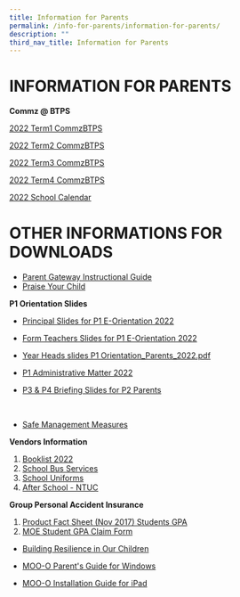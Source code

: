 ```yaml
---
title: Information for Parents
permalink: /info-for-parents/information-for-parents/
description: ""
third_nav_title: Information for Parents
---
```

# INFORMATION FOR PARENTS

**Commz @ BTPS**

[2022 Term1 CommzBTPS](/files/2022/Term%20Comms/Term%201%20CommzBTPS%202022.pdf)

[2022 Term2 CommzBTPS](/files/2022/Term%20Comms/Term%202%20CommzBTPS%202022.pdf)

[2022 Term3 CommzBTPS](/files/2022/Term%20Comms/Term%203%20CommzBTPS.pdf)

[2022 Term4 CommzBTPS](/files/2022/Term%20Comms/Term%204%20Commz@BTPS%20(Updated).pdf)

[2022 School Calendar](/files/2022/Term%20Comms/2022%20School%20Calendar.pdf)
# OTHER INFORMATIONS FOR DOWNLOADS


* [Parent Gateway Instructional Guide](/files/Annex%20B.pdf)
* [Praise Your Child](/files/Scan1.pdf)

**P1 Orientation Slides** 
*  [Principal Slides for P1 E-Orientation 2022](/files/2022/Briefing%20Documents/Principals%20Slides%20for%20P1%20E-Orientation%202022.pdf)

* [Form Teachers Slides for P1 E-Orientation 2022](/files/2022/Briefing%20Documents/Form%20Teachers%20Slides%20for%20P1%20E-Orientation2022.pdf)

* [Year Heads slides P1 Orientation_Parents_2022.pdf](/files/Year%20Heads%20slides%20P1%20Orientation_Parents_2022.pdf)

* [P1 Administrative Matter 2022](/files/2022/Briefing%20Documents/P1%20Administrative%20matters%202022.pdf)

* [P3 & P4 Briefing Slides for P2 Parents](/files/Briefing%20Documents/BTPS%20P3%20and%20P4%20HMTLBriefing%20Slides%20for%20P2%20Parents.pdf)
<br>

* [Safe Management Measures ](/files/SMMs.pdf)


**Vendors Information**
1. [Booklist 2022](/files/2022/Vendors%20Information/2022%20Booklist.pdf)
2. [School Bus Services](/files/2022/Vendors%20Information/Info%20Sheet%20on%20School%20Bus%20Services_updated.pdf)
3. [School Uniforms](/files/2022/Vendors%20Information/School%20uniform.pdf)
4. [After School - NTUC](/files/2022/Vendors%20Information/After%20School%20-%20NTUC.pdf)


**Group Personal Accident Insurance**

1. [Product Fact Sheet (Nov 2017) Students GPA](/files/2022/Vendors%20Information/Product%20Fact%20Sheet%20(Nov%202017)%20Student%20GPA.pdf)
2. [MOE Student GPA Claim Form](/files/2022/Vendors%20Information/MOE%20Student%20GPA%20claim%20form.pdf)

* [Building Resilience in Our Children](/files/Building%20Resilience%20in%20Our%20Children.pdf)

* [MOO-O Parent's Guide for Windows](/files/2022/Guides/MOO-O%20Parent's%20Guide%20for%20Windows.pdf)
* [MOO-O Installation Guide for iPad](/files/MOO-O%20Parent's%20Guide%20for%20ipad.pdf)